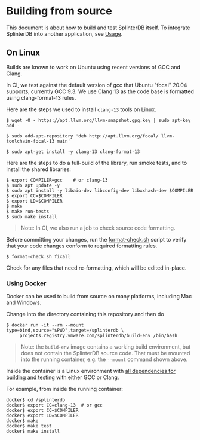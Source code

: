 # Building from source
This document is about how to build and test SplinterDB itself.
To integrate SplinterDB into another application, see [Usage](usage.md).

## On Linux
Builds are known to work on Ubuntu using recent versions of GCC and Clang.

In CI, we test against the default version of gcc that Ubuntu "focal" 20.04 supports,
currently GCC 9.3.
We use Clang 13 as the code base is formatted using clang-format-13 rules.

Here are the steps we used to install `clang-13` tools on Linux.

```shell
$ wget -O - https://apt.llvm.org/llvm-snapshot.gpg.key | sudo apt-key add -

$ sudo add-apt-repository 'deb http://apt.llvm.org/focal/ llvm-toolchain-focal-13 main'

$ sudo apt-get install -y clang-13 clang-format-13
```

Here are the steps to do a full-build of the library, run smoke tests, and to install the shared libraries:

```shell
$ export COMPILER=gcc    # or clang-13
$ sudo apt update -y
$ sudo apt install -y libaio-dev libconfig-dev libxxhash-dev $COMPILER
$ export CC=$COMPILER
$ export LD=$COMPILER
$ make
$ make run-tests
$ sudo make install
```

> Note: In CI, we also run a job to check source code formatting.

Before committing your changes, run the [format-check.sh](../format-check.sh#:~:text=clang\-format\-13)
script to verify that your code changes conform to required formatting rules.

```shell
$ format-check.sh fixall
```

Check for any files that need re-formatting, which will be edited in-place.

### Using Docker
Docker can be used to build from source on many platforms, including Mac and Windows.

Change into the directory containing this repository and then do
```shell
$ docker run -it --rm --mount type=bind,source="$PWD",target=/splinterdb \
     projects.registry.vmware.com/splinterdb/build-env /bin/bash
```

> Note: the `build-env` image contains a working build environment, but does not
contain the SplinterDB source code.  That must be mounted into the running
container, e.g. the `--mount` command shown above.

Inside the container is a Linux environment with
[all dependencies for building and testing](../Dockerfile.build-env)
with either GCC or Clang.

For example, from inside the running container:
```shell
docker$ cd /splinterdb
docker$ export CC=clang-13  # or gcc
docker$ export CC=$COMPILER
docker$ export LD=$COMPILER
docker$ make
docker$ make test
docker$ make install
```
